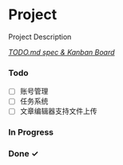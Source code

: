 # Project

Project Description

<em>[TODO.md spec & Kanban Board](https://bit.ly/3fCwKfM)</em>

### Todo

- [ ] 账号管理  
- [ ] 任务系统  
- [ ] 文章编辑器支持文件上传  

### In Progress


### Done ✓


